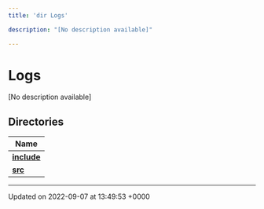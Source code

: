 ```yaml
---
title: 'dir Logs'

description: "[No description available]"

---
```


# Logs



[No description available]

## Directories

| Name           |
| -------------- |
| **[include](/documentation/code/files/dir_6a458c579cfebed2b407f17f5688dd6a/#dir-include)**  |
| **[src](/documentation/code/files/dir_8c34ebadc6f256b8982681e9d52e238d/#dir-src)**  |






-------------------------------

Updated on 2022-09-07 at 13:49:53 +0000
